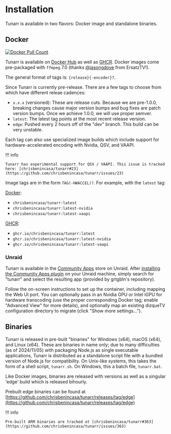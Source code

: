 # Installation

Tunarr is available in two flavors: Docker image and standalone binaries.

## Docker

<a href="https://hub.docker.com/r/chrisbenincasa/tunarr"><img alt="Docker Pull Count" src="https://img.shields.io/docker/pulls/chrisbenincasa/tunarr" /></a>

Tunarr is available on [Docker Hub](https://hub.docker.com/r/chrisbenincasa/tunarr) as well as [GHCR](https://github.com/chrisbenincasa/tunarr/pkgs/container/tunarr). Docker images come pre-packaged with `ffmpeg` 7.0 (thanks [@jasongdove](https://github.com/jasongdove) from ErsatzTV!).

The general format of tags is: `{release}{-encoder}?`.

Since Tunarr is currently pre-release. There are a few tags to choose from which have different releae cadences:

- `x.x.x` (versioned): These are release cuts. Because we are pre-1.0.0, breaking changes cause major version bumps and bug fixes are patch version bumps. Once we achieve 1.0.0, we will use proper semver.
- `latest`: The latest tag points at the most recent release version.
- `edge`: Pushed every 2 hours off of the "dev" branch. This build can be very unstable.

Each tag can also use specialized image builds which include support for hardware-accelerated encoding with Nvidia, QSV, and VAAPI.

!!! info

    Tunarr has experimental support for QSV / VAAPI. This issue is tracked here: [chrisbenincasa/tunarr#23](https://github.com/chrisbenincasa/tunarr/issues/23)

Image tags are in the form `TAG(-HWACCEL)?`. For example, with the `latest` tag:

[Docker](https://hub.docker.com/r/chrisbenincasa/tunarr/):

- `chrisbenincasa/tunarr:latest`
- `chrisbenincasa/tunarr:latest-nvidia`
- `chrisbenincasa/tunarr:latest-vaapi`

[GHCR](https://github.com/chrisbenincasa/tunarr/pkgs/container/tunarr):

- `ghcr.io/chrisbenincasa/tunarr:latest`
- `ghcr.io/chrisbenincasa/tunarr:latest-nvidia`
- `ghcr.io/chrisbenincasa/tunarr:latest-vaapi`

### Unraid

Tunarr is available in the [Community Apps](https://unraid.net/community/apps) store on Unraid. After [installing the Community Apps plugin](https://forums.unraid.net/topic/38582-plug-in-community-applications/) on your Unraid machine, simply search for "tunarr" and select the resulting app (provided by grtgbln's repository).

Follow the on-screen instructions to set up the container, including mapping the Web UI port. You can optionally pass in an Nvidia GPU or Intel iGPU for hardware transcoding (use the proper corresponding Docker tag; enable "Advanced View" for more details), and optionally map an existing dizqueTV configuration directory to migrate (click "Show more settings...").

## Binaries

Tunarr is released in pre-built "binaries" for Windows (x64), macOS (x64), and Linux (x64). These are binaries in name only; due to many difficulties (as of 2024/11/05) with packaging Node.js as single executable applications, Tunarr is distributed as a standalone script file with a bundled version of Node.js for compatibility. On Unix-like systems, this takes the form of a shell script, `tunarr.sh`. On Windows, this a batch file, `tunarr.bat`.

Like Docker images, binaries are released with versions as well as a singular 'edge' build which is released bihourly.

Prebuilt edge binaries can be found at [https://github.com/chrisbenincasa/tunarr/releases/tag/edge](https://github.com/chrisbenincasa/tunarr/releases/tag/edge)

!!! info

    Pre-built ARM binaries are tracked at [chrisbenincasa/tunarr#363](https://github.com/chrisbenincasa/tunarr/issues/363)
